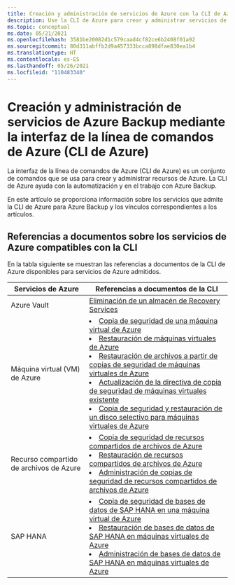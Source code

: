 ```yaml
---
title: Creación y administración de servicios de Azure con la CLI de Azure
description: Use la CLI de Azure para crear y administrar servicios de Azure para Azure Backup.
ms.topic: conceptual
ms.date: 05/21/2021
ms.openlocfilehash: 3581be20082d1c579caad4cf82ce6b2408f01a92
ms.sourcegitcommit: 80d311abffb2d9a457333bcca898dfae830ea1b4
ms.translationtype: HT
ms.contentlocale: es-ES
ms.lasthandoff: 05/26/2021
ms.locfileid: "110483340"
---
```

# <a name="create-and-manage-azure-backup-services-using-azure-command-line-interface-azure-cli"></a>Creación y administración de servicios de Azure Backup mediante la interfaz de la línea de comandos de Azure (CLI de Azure)

La interfaz de la línea de comandos de Azure (CLI de Azure) es un conjunto de comandos que se usa para crear y administrar recursos de Azure. La CLI de Azure ayuda con la automatización y en el trabajo con Azure Backup.

En este artículo se proporciona información sobre los servicios que admite la CLI de Azure para Azure Backup y los vínculos correspondientes a los artículos.

## <a name="document-references-for-cli-supported-azure-services"></a>Referencias a documentos sobre los servicios de Azure compatibles con la CLI

En la tabla siguiente se muestran las referencias a documentos de la CLI de Azure disponibles para servicios de Azure admitidos.

Servicios de Azure | Referencias a documentos de la CLI
-------------------------- | ---------------------------------
Azure Vault | [Eliminación de un almacén de Recovery Services](backup-azure-delete-vault.md#delete-the-recovery-services-vault-by-using-cli)
Máquina virtual (VM) de Azure | <li>[Copia de seguridad de una máquina virtual de Azure](quick-backup-vm-cli.md)</li><li>[Restauración de máquinas virtuales de Azure](tutorial-restore-disk.md)</li><li>[Restauración de archivos a partir de copias de seguridad de máquinas virtuales de Azure](tutorial-restore-files.md)</li><li>[Actualización de la directiva de copia de seguridad de máquinas virtuales existente](modify-vm-policy-cli.md)</li><li>[Copia de seguridad y restauración de un disco selectivo para máquinas virtuales de Azure](selective-disk-backup-restore.md#using-azure-cli)</li>
Recurso compartido de archivos de Azure | <li>[Copia de seguridad de recursos compartidos de archivos de Azure](backup-afs-cli.md)</li><li>[Restauración de recursos compartidos de archivos de Azure](restore-afs-cli.md)</li><li>[Administración de copias de seguridad de recursos compartidos de archivos de Azure](manage-afs-backup-cli.md)</li>
SAP HANA | <li>[Copia de seguridad de bases de datos de SAP HANA en una máquina virtual de Azure](tutorial-sap-hana-backup-cli.md)</li><li>[Restauración de bases de datos de SAP HANA en máquinas virtuales de Azure](tutorial-sap-hana-restore-cli.md)</li><li>[Administración de bases de datos de SAP HANA en máquinas virtuales de Azure](tutorial-sap-hana-manage-cli.md)</li>

